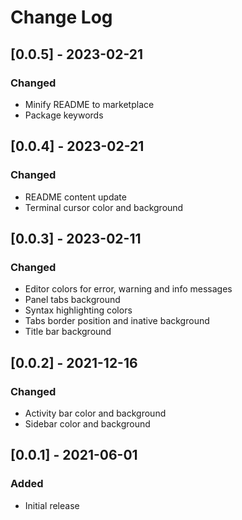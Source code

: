 # Change Log

## [0.0.5] - 2023-02-21
### Changed
- Minify README to marketplace
- Package keywords

## [0.0.4] - 2023-02-21
### Changed
- README content update
- Terminal cursor color and background

## [0.0.3] - 2023-02-11
### Changed
- Editor colors for error, warning and info messages
- Panel tabs background
- Syntax highlighting colors
- Tabs border position and inative background
- Title bar background

## [0.0.2] - 2021-12-16

### Changed
- Activity bar color and background
- Sidebar color and background

## [0.0.1] - 2021-06-01

### Added
- Initial release